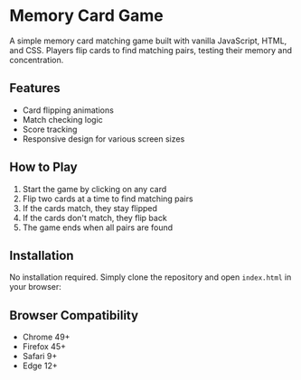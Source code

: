 # Memory Card Game

A simple memory card matching game built with vanilla JavaScript, HTML, and CSS. Players flip cards to find matching pairs, testing their memory and concentration.

## Features

- Card flipping animations
- Match checking logic
- Score tracking
- Responsive design for various screen sizes

## How to Play

1. Start the game by clicking on any card
2. Flip two cards at a time to find matching pairs
3. If the cards match, they stay flipped
4. If the cards don't match, they flip back
5. The game ends when all pairs are found

## Installation

No installation required. Simply clone the repository and open `index.html` in your browser:

## Browser Compatibility

- Chrome 49+
- Firefox 45+
- Safari 9+
- Edge 12+
